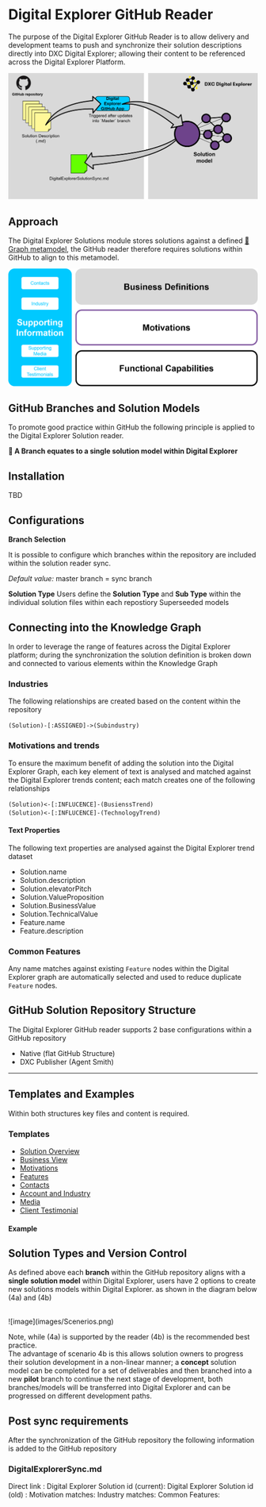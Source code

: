 # Digital Explorer GitHub Reader

The purpose of the Digital Explorer GitHub Reader is to allow delivery and development teams to push and synchronize their solution descriptions directly into DXC Digital Explorer; allowing their content to be referenced across the Digital Explorer Platform.

![image](images/GitHubReaderConcept.png)


## Approach
The Digital Explorer Solutions module stores solutions against a defined [:link: Graph metamodel](../MetaModels/SolutionMetaModel.md), the GitHub reader therefore requires solutions within GitHub to align to this metamodel. 

![image](images/SolutionModel.png)<br>

## GitHub Branches and Solution Models

To promote good practice within GitHub the following principle is applied to the Digital Explorer Solution reader.

**:scroll: A Branch equates to a single solution model within Digital Explorer**

## Installation

TBD


## Configurations

**Branch Selection**

It is possible to configure which branches within the repository are included within the solution reader sync.  

_Default value:_ master branch = sync branch

**Solution Type**
Users define the **Solution Type** and **Sub Type** within the individual solution files within each repostiory  Superseeded models 



## Connecting into the Knowledge Graph
In order to leverage the range of features across the Digital Explorer platform; during the synchronization the solution definition is broken down and connected to various elements within the Knowledge Graph

### Industries
The following relationships are created based on the content within the repository

`(Solution)-[:ASSIGNED]->(Subindustry)`

### Motivations and trends
To ensure the maximum benefit of adding the solution into the Digital Explorer Graph, each key element of text is analysed and matched against the Digital Explorer trends content; each match creates one of the following relationships

`(Solution)<-[:INFLUCENCE]-(BusienssTrend)`<br>
`(Solution)<-[:INFLUCENCE]-(TechnologyTrend)`

#### Text Properties

The following text properties are analysed against the Digital Explorer trend dataset

- Solution.name
- Solution.description
- Solution.elevatorPitch
- Solution.ValueProposition
- Solution.BusinessValue
- Solution.TechnicalValue
- Feature.name
- Feature.description



### Common Features
Any name matches against existing `Feature` nodes within the Digital Explorer graph are automatically selected and used to reduce duplicate `Feature` nodes.



## GitHub Solution Repository Structure
The Digital Explorer GitHub reader supports 2 base configurations within a GitHub repository

- Native (flat GitHub Structure)
- DXC Publisher (Agent Smith)

---

## Templates and Examples

Within both structures key files and content is required.

### Templates
- [Solution Overview](templates/Overview.md)
- [Business View](templates/BusinessView.md)
- [Motivations](templates/Motivations)
- [Features](templates/Features.md)
- [Contacts](templates/Contacts.md)
- [Account and Industry](templates/AccountAndIndsutry.md)
- [Media](templates/Media.md)
- [Client Testimonial](templates/ClientTestimonial.md)

#### Example




## Solution Types and Version Control

As defined above each **branch** within the GitHub repository aligns with a **single solution model** within Digital Explorer,  users have 2 options to create new solutions models within Digital Explorer.  as shown in the diagram below (4a) and (4b)

<br>
![image](images/Scenerios.png)<br>

Note, while (4a) is supported by the reader (4b) is the recommended best practice.
<br>
The advantage of scenario 4b is this allows solution owners to progress their solution development in a non-linear manner; a **concept** solution model can be completed for a set of deliverables and then branched into a new **pilot** branch to continue the next stage of development, both branches/models will be transferred into Digital Explorer and can be progressed on different development paths.




## Post sync requirements

After the synchronization of the GitHub repository the following information is added to the GitHub repository

### DigitalExplorerSync.md
Direct link : 
Digital Explorer Solution id (current):
Digital Explorer Solution id (old) : 
Motivation matches:
Industry matches:
Common Features: